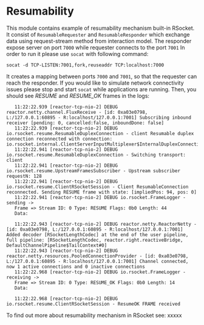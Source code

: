 # Resumability

This module contains example of resumability mechanism built-in RSocket. 
It consist of `ResumableRequester` and `ResumableResponder` which exchange data using
request-stream method from interaction model. The responder expose server on port `7000` 
while requester connects to the port `7001`
In order to run it please use `socat` with following command:

`socat -d TCP-LISTEN:7001,fork,reuseaddr TCP:localhost:7000`

It creates a mapping between ports `7000` and `7001`, so that the requester can reach the responder. 
If you would like to simulate network connectivity issues please stop and start `socat` while applications are running.
Then, you should see *RESUME* and *RESUME_OK* frames in the logs:

```11:22:06.932 [parallel-6] DEBUG io.rsocket.resume.ClientRSocketSession - Retrying with: ExponentialBackoffResumeStrategy{next=PT8S, firstBackoff=PT1S, maxBackoff=PT16S, factor=2}
   11:22:22.939 [reactor-tcp-nio-2] DEBUG reactor.netty.channel.FluxReceive - [id: 0xa03e0798, L:/127.0.0.1:60895 - R:localhost/127.0.0.1:7001] Subscribing inbound receiver [pending: 0, cancelled:false, inboundDone: false]
   11:22:22.939 [reactor-tcp-nio-2] DEBUG io.rsocket.resume.ResumableDuplexConnection - client Resumable duplex connection reconnected with connection: io.rsocket.internal.ClientServerInputMultiplexer$InternalDuplexConnection@60ef1f7e
   11:22:22.941 [reactor-tcp-nio-2] DEBUG io.rsocket.resume.ResumableDuplexConnection - Switching transport: client
   11:22:22.941 [reactor-tcp-nio-2] DEBUG io.rsocket.resume.UpstreamFramesSubscriber - Upstream subscriber requestN: 128
   11:22:22.941 [reactor-tcp-nio-2] DEBUG io.rsocket.resume.ClientRSocketSession - Client ResumableConnection reconnected. Sending RESUME frame with state: [impliedPos: 94, pos: 0]
   11:22:22.941 [reactor-tcp-nio-2] DEBUG io.rsocket.FrameLogger - sending -> 
   Frame => Stream ID: 0 Type: RESUME Flags: 0b0 Length: 44
   Data:
   
   11:22:22.943 [reactor-tcp-nio-2] DEBUG reactor.netty.ReactorNetty - [id: 0xa03e0798, L:/127.0.0.1:60895 - R:localhost/127.0.0.1:7001] Added decoder [RSocketLengthCodec] at the end of the user pipeline, full pipeline: [RSocketLengthCodec, reactor.right.reactiveBridge, DefaultChannelPipeline$TailContext#0]
   11:22:22.943 [reactor-tcp-nio-2] DEBUG reactor.netty.resources.PooledConnectionProvider - [id: 0xa03e0798, L:/127.0.0.1:60895 - R:localhost/127.0.0.1:7001] Channel connected, now 1 active connections and 0 inactive connections
   11:22:22.968 [reactor-tcp-nio-2] DEBUG io.rsocket.FrameLogger - receiving -> 
   Frame => Stream ID: 0 Type: RESUME_OK Flags: 0b0 Length: 14
   Data:
   
   11:22:22.968 [reactor-tcp-nio-2] DEBUG io.rsocket.resume.ClientRSocketSession - ResumeOK FRAME received
```


To find out more about resumability mechanism in RSocket see: xxxxx
